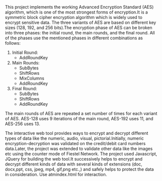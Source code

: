 This project implements the working Advanced Encryption Standard (AES) algorithm, which is one of the most strongest forms of encryption.It is a symmetric block cipher encryption algorithm which is widely used to encrypt sensitive data.
The three variants of AES are based on different key sizes (128, 192, and 256 bits).The encryption phase of AES can be broken into three phases: the initial round, the main rounds, and the final round. All of the phases use the mentioned phases in different combinations as follows:
1. Initial Round:
   - AddRoundKey
2. Main Rounds:
   - SubBytes
   - ShiftRows
   - MixColumns
   - AddRoundKey
3. Final Round:
   - SubBytes
   - ShiftRows
   - AddRoundKey
   </a>
The main rounds of AES are repeated a set number of times for each variant of AES. AES-128 uses 9 iterations of the main round, AES-192 uses 11, and AES-256 uses 13.

The interactive web tool provides ways to encrypt and decrypt different types of data like the numeric, audio, visual, pictorial.Initially, numeric encryption-decryption was validated on the credit/debit card numbers data.Later, the project was extended to validate other data like the images etc using the counter mode of Fiestel Network.
The project used Javascript, JQuery for building the web tool.It successively helps to encrypt and decrypt different kinds of data with several kinds of extensions (doc, docx,ppt, css, jpeg, mp4, gif,png etc.,) and safely helps to protect the data in consideration.
Use atmindex.html for interaction.

